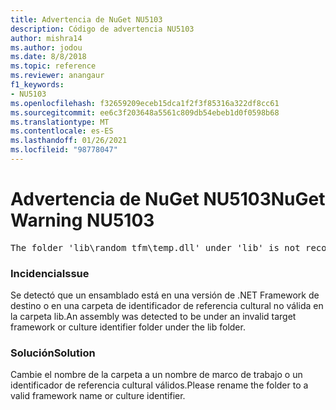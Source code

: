 ```yaml
---
title: Advertencia de NuGet NU5103
description: Código de advertencia NU5103
author: mishra14
ms.author: jodou
ms.date: 8/8/2018
ms.topic: reference
ms.reviewer: anangaur
f1_keywords:
- NU5103
ms.openlocfilehash: f32659209eceb15dca1f2f3f85316a322df8cc61
ms.sourcegitcommit: ee6c3f203648a5561c809db54ebeb1d0f0598b68
ms.translationtype: MT
ms.contentlocale: es-ES
ms.lasthandoff: 01/26/2021
ms.locfileid: "98778047"
---
```

# <a name="nuget-warning-nu5103"></a><span data-ttu-id="ac880-103">Advertencia de NuGet NU5103</span><span class="sxs-lookup"><span data-stu-id="ac880-103">NuGet Warning NU5103</span></span>
<pre>The folder 'lib\random_tfm\temp.dll' under 'lib' is not recognized as a valid framework name or a supported culture identifier. Rename it to a valid framework name or culture identifier.</pre>

### <a name="issue"></a><span data-ttu-id="ac880-104">Incidencia</span><span class="sxs-lookup"><span data-stu-id="ac880-104">Issue</span></span>

<span data-ttu-id="ac880-105">Se detectó que un ensamblado está en una versión de .NET Framework de destino o en una carpeta de identificador de referencia cultural no válida en la carpeta lib.</span><span class="sxs-lookup"><span data-stu-id="ac880-105">An assembly was detected to be under an invalid target framework or culture identifier folder under the lib folder.</span></span>


### <a name="solution"></a><span data-ttu-id="ac880-106">Solución</span><span class="sxs-lookup"><span data-stu-id="ac880-106">Solution</span></span>

<span data-ttu-id="ac880-107">Cambie el nombre de la carpeta a un nombre de marco de trabajo o un identificador de referencia cultural válidos.</span><span class="sxs-lookup"><span data-stu-id="ac880-107">Please rename the folder to a valid framework name or culture identifier.</span></span>


